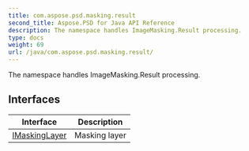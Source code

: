 ```yaml
---
title: com.aspose.psd.masking.result
second_title: Aspose.PSD for Java API Reference
description: The namespace handles ImageMasking.Result processing.
type: docs
weight: 69
url: /java/com.aspose.psd.masking.result/
---
```



The namespace handles ImageMasking.Result processing.


## Interfaces

| Interface | Description |
| --- | --- |
| [IMaskingLayer](../com.aspose.psd.masking.result/imaskinglayer) | Masking layer |

